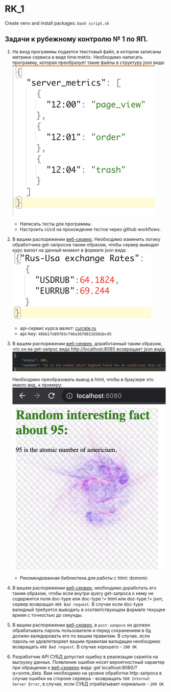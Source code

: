 # RK_1
Create venv and install packages:  ```bash script.sh```

## Задачи к рубежному контролю № 1 по ЯП.
1) На вход программы подается текстовый файл, в котором записаны метрики сервиса в виде time:metric. Необходимо написать программу, которая преобразует такие файлы в структуру json вида: 
   ![](readmeData/1.png)
   
	- Написать тесты для программы.
	- Настроить ci/cd на прохождение тестов через github workflows.

2) В вашем распоряжении [веб-сервер](code_tasks/helpers/http_server.py). Необходимо изменить логику обработчика get-запросов таким образом, чтобы сервер выводил курс валют на данный момент в формате json вида:
   ![](readmeData/2.png)

	- api-сервис курса валют: [currate.ru](https://currate.ru) 
	- api-key: `46bb1fe89703cf46a36f8813d3dabc45`
   
3) В вашем распоряжении [веб-сервер](code_tasks/3.py), доработанный таким образом, что он на get-запрос вида http://localhost:8080 возвращает json вида: 
   ![](readmeData/3.png)

	Необходимо преобразовать вывод в html, чтобы в браузере это
	имело вид, к примеру:  ![](readmeData/4.png)
 
    - Рекомендованная библиотека для работы с html: domonic
4) В вашем распоряжении [веб-сервер](code_tasks/helpers/http_server.py), необходимо доработать его таким образом, чтобы если внутри query get-запроса к нему не содержится поля doc-type или doc-type != html или doc-type != json, сервер возвращал `400 Bad request`. В случае если doc-type валидный требуется выводить в соответствующем формате текущее время с точностью до секунды. 

5) В вашем распоряжении [веб-сервер](code_tasks/helpers/http_server.py), в `post-запросе` он должен обрабатывать пароль пользователя и перед сохранением в бд должен валидировать его по вашим правилам. В случае, если пароль не удовлетворяет вашим правилам валидации необходимо возвращать `400 Bad request`. В случае хорошего - `200 OK`

6) Разработчик API СУБД допустил ошибку в реализации скрипта на выгрузку данных. Появление ошибки носит вероятностный характер при обращении к [веб-серверу](code_tasks/helpers/http_server.py) вида: get localhost:8080/?q=some_data. Вам необходимо на уровне обработки http-запроса в случае ошибки на стороне сервера - возвращать `500 Internal Server Error`, в случае, если СУБД отрабатывает нормально - `200 OK`
